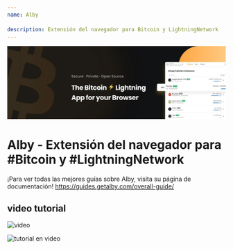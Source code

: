 ```yaml
---
name: Alby

description: Extensión del navegador para Bitcoin y LightningNetwork
---
```


![portada](assets/cover.jpeg)

# Alby - Extensión del navegador para #Bitcoin y #LightningNetwork

¡Para ver todas las mejores guías sobre Alby, visita su página de documentación! https://guides.getalby.com/overall-guide/

## video tutorial

![video](https://youtu.be/nd5fX2vHuDw)

![tutorial en video](https://guides.getalby.com/overall-guide/)
